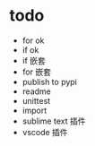 # todo

- for ok
- if  ok
- if 嵌套
- for 嵌套
- publish to pypi
- readme
- unittest
- import
- sublime text 插件
- vscode 插件
